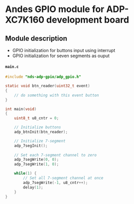 # Andes GPIO module for ADP-XC7K160 development board

## Module description
- GPIO initialization for buttons input using interrupt
- GPIO initialization for seven segments as ouput


#### **`main.c`**
```c
#include "nds-adp-gpio/adp_gpio.h"

static void btn_reader(uint32_t event)
{
	// do something with this event button
}

int main(void)
{
	uint8_t u8_cntr = 0;

	// Initialize buttons
	adp_btnInit(btn_reader);

	// Initialize 7-segment
	adp_7segInit();
    
	// Set each 7-segment channel to zero
	adp_7segWrite(0, 0);
	adp_7segWrite(1, 0);

	while(1) {
		// Set all 7-segment channel at once    
		adp_7segWrite(-1, u8_cntr++);
		delay(1);
	}
}

```
